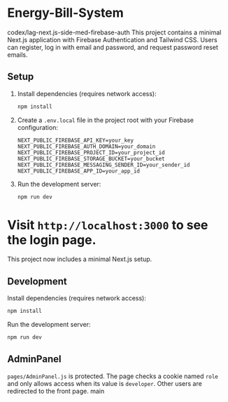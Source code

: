 # Energy-Bill-System
codex/lag-next.js-side-med-firebase-auth
This project contains a minimal Next.js application with Firebase Authentication and Tailwind CSS. Users can register, log in with email and password, and request password reset emails.

## Setup

1. Install dependencies (requires network access):
   ```bash
   npm install
   ```
2. Create a `.env.local` file in the project root with your Firebase configuration:
   ```env
   NEXT_PUBLIC_FIREBASE_API_KEY=your_key
   NEXT_PUBLIC_FIREBASE_AUTH_DOMAIN=your_domain
   NEXT_PUBLIC_FIREBASE_PROJECT_ID=your_project_id
   NEXT_PUBLIC_FIREBASE_STORAGE_BUCKET=your_bucket
   NEXT_PUBLIC_FIREBASE_MESSAGING_SENDER_ID=your_sender_id
   NEXT_PUBLIC_FIREBASE_APP_ID=your_app_id
   ```
3. Run the development server:
   ```bash
   npm run dev
   ```

Visit `http://localhost:3000` to see the login page.
=======
This project now includes a minimal Next.js setup.

## Development

Install dependencies (requires network access):

```bash
npm install
```

Run the development server:

```bash
npm run dev
```

## AdminPanel

`pages/AdminPanel.js` is protected. The page checks a cookie named `role` and only allows access when its value is `developer`. Other users are redirected to the front page.
 main
